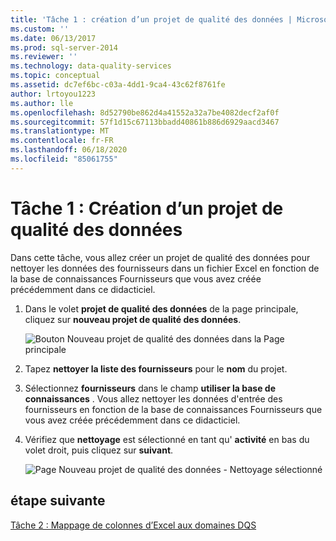 ```yaml
---
title: 'Tâche 1 : création d’un projet de qualité des données | Microsoft Docs'
ms.custom: ''
ms.date: 06/13/2017
ms.prod: sql-server-2014
ms.reviewer: ''
ms.technology: data-quality-services
ms.topic: conceptual
ms.assetid: dc7ef6bc-c03a-4dd1-9ca4-43c62f8761fe
author: lrtoyou1223
ms.author: lle
ms.openlocfilehash: 8d52790be862d4a41552a32a7be4082decf2af0f
ms.sourcegitcommit: 57f1d15c67113bbadd40861b886d6929aacd3467
ms.translationtype: MT
ms.contentlocale: fr-FR
ms.lasthandoff: 06/18/2020
ms.locfileid: "85061755"
---
```

# <a name="task-1-creating-a-data-quality-project"></a>Tâche 1 : Création d’un projet de qualité des données
  Dans cette tâche, vous allez créer un projet de qualité des données pour nettoyer les données des fournisseurs dans un fichier Excel en fonction de la base de connaissances Fournisseurs que vous avez créée précédemment dans ce didacticiel.

1.  Dans le volet **projet de qualité des données** de la page principale, cliquez sur **nouveau projet de qualité des données**.

     ![Bouton Nouveau projet de qualité des données dans la Page principale](../../2014/tutorials/media/et-creatingadataqualityproject-01.jpg "Bouton Nouveau projet de qualité des données dans la Page principale")

2.  Tapez **nettoyer la liste des fournisseurs** pour le **nom** du projet.

3.  Sélectionnez **fournisseurs** dans le champ **utiliser la base de connaissances** . Vous allez nettoyer les données d'entrée des fournisseurs en fonction de la base de connaissances Fournisseurs que vous avez créée précédemment dans ce didacticiel.

4.  Vérifiez que **nettoyage** est sélectionné en tant qu' **activité** en bas du volet droit, puis cliquez sur **suivant**.

     ![Page Nouveau projet de qualité des données - Nettoyage sélectionné](../../2014/tutorials/media/et-creatingadataqualityproject-02.jpg "Page Nouveau projet de qualité des données - Nettoyage sélectionné")

## <a name="next-step"></a>étape suivante
 [Tâche 2 : Mappage de colonnes d’Excel aux domaines DQS](../../2014/tutorials/task-2-mapping-excel-columns-to-dqs-domains.md)


